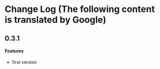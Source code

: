 # Change Log (The following content is translated by Google)

## 0.3.1

#### Features

- first version
